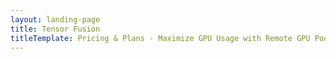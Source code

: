 ```yaml
---
layout: landing-page
title: Tensor Fusion
titleTemplate: Pricing & Plans - Maximize GPU Usage with Remote GPU Pool
---
```

